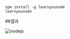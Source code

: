 ```
npm install -g learnyounode
learnyounode
```

##결과

![nodejs](https://user-images.githubusercontent.com/38929712/123634490-77489f80-d855-11eb-8cd2-733a841fd639.png)
